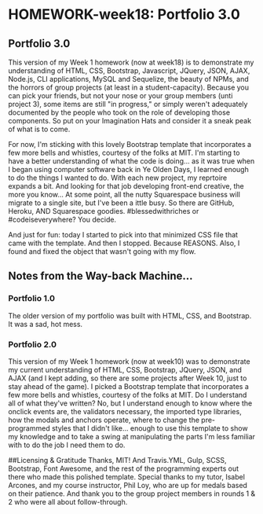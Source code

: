 # HOMEWORK-week18: Portfolio 3.0

## Portfolio 3.0
This version of my Week 1 homework (now at week18) is to demonstrate my understanding of HTML, CSS, Bootstrap, Javascript, JQuery, JSON, AJAX, Node.js, CLI applications, MySQL and Sequelize, the beauty of NPMs, and the horrors of group projects (at least in a student-capacity). Because you can pick your friends, but not your nose or your group members (unti project 3), some items are still "in progress," or simply weren't adequately documented by the people who took on the role of developing those components. So put on your Imagination Hats and consider it a sneak peak of what is to come.

For now, I'm sticking with this lovely Bootstrap template that incorporates a few more bells and whistles, courtesy of the folks at MIT. I'm starting to have a better understanding of what the code is doing... as it was true when I began using computer software back in Ye Olden Days, I learned enough to do the things I wanted to do. With each new project, my reprtoire expands a bit. And looking for that job developing front-end creative, the more you know... At some point, all the nutty Squarespace business will migrate to a single site, but I've been a ittle busy. So there are GitHub, Heroku, AND Squarespace goodies. #blessedwithriches or #codeiseverywhere? You decide.

And just for fun: today I started to pick into that minimized CSS file that came with the template. And then I stopped. Because REASONS. Also, I found and fixed the object that wasn't going with my flow.


## Notes from the Way-back Machine...

### Portfolio 1.0
The older version of my portfolio was built with HTML, CSS, and Bootstrap. It was a sad, hot mess.

### Portfolio 2.0
This version of my Week 1 homework (now at week10) was to demonstrate my current understanding of HTML, CSS, Bootstrap, JQuery, JSON, and AJAX (and I kept adding, so there are some projects after Week 10, just to stay ahead of the game). I picked a Bootstrap template that incorporates a few more bells and whistles, courtesy of the folks at MIT. Do I understand all of what they've written? No, but I understand enough to know where the onclick events are, the validators necessary, the imported type libraries, how the modals and anchors operate, where to change the pre-programmed styles that I didn't like... enough to use this template to show my knowledge and to take a swing at manipulating the parts I'm less familiar with to do the job I need them to do.

##Licensing & Gratitude
Thanks, MIT! And Travis.YML, Gulp, SCSS, Bootstrap, Font Awesome, and the rest of the programming experts out there who made this polished template. Special thanks to my tutor, Isabel Arcones, and my course instructor, Phil Loy, who are up for medals based on their patience. And thank you to the group project members in rounds 1 & 2 who were all about follow-through. 
